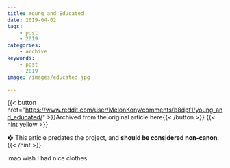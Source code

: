 ```yaml
---
title: Young and Educated
date: 2019-04-02
tags:
    - post
    - 2019
categories:
    - archive
keywords:
    - post
    - 2019
image: /images/educated.jpg

---
```

{{< button href="https://www.reddit.com/user/MelonKony/comments/b8dpf1/young_and_educated/" >}}Archived from the original article here{{< /button >}}
{{< hint yellow >}}

❖ This article predates the project, and **should be considered non-canon**.
{{< /hint >}}

lmao wish I had nice clothes
